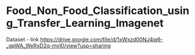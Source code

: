 # Food_Non_Food_Classification_using_Transfer_Learning_Imagenet

Dataset - link https://drive.google.com/file/d/1xWxzd00NJ4iq6-_gpWA_WeRxD2q-mvl0/view?usp=sharing
